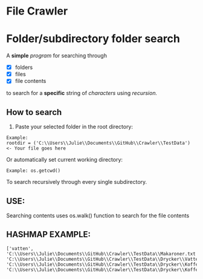 # File Crawler
# Folder/subdirectory folder search

A __simple__ _program_ for searching through 

* [x] folders
* [x] files
* [x] file contents 

to search for a __specific__ string of *characters* using _recursion._

## How to search
1. Paste your selected folder in the root directory:
```
Example:
rootdir = ('C:\\Users\\Julie\\Documents\\GitHub\\Crawler\\TestData') <- Your file goes here
```

Or automatically set current working directory:

```
Example: os.getcwd()
```

To search recursively through every single subdirectory.

## USE:
Searching contents uses os.walk() function to search for the file contents

## HASHMAP EXAMPLE:
```
['vatten', 'C:\\Users\\Julie\\Documents\\GitHub\\Crawler\\TestData\\Makaroner.txt', 'C:\\Users\\Julie\\Documents\\GitHub\\Crawler\\TestData\\Drycker\\Vatten.md', 'C:\\Users\\Julie\\Documents\\GitHub\\Crawler\\TestData\\Drycker\\KoffeinDrycker\\ColaZero.txt', 'C:\\Users\\Julie\\Documents\\GitHub\\Crawler\\TestData\\Drycker\\KoffeinDrycker\\Kaffe.txt']

```